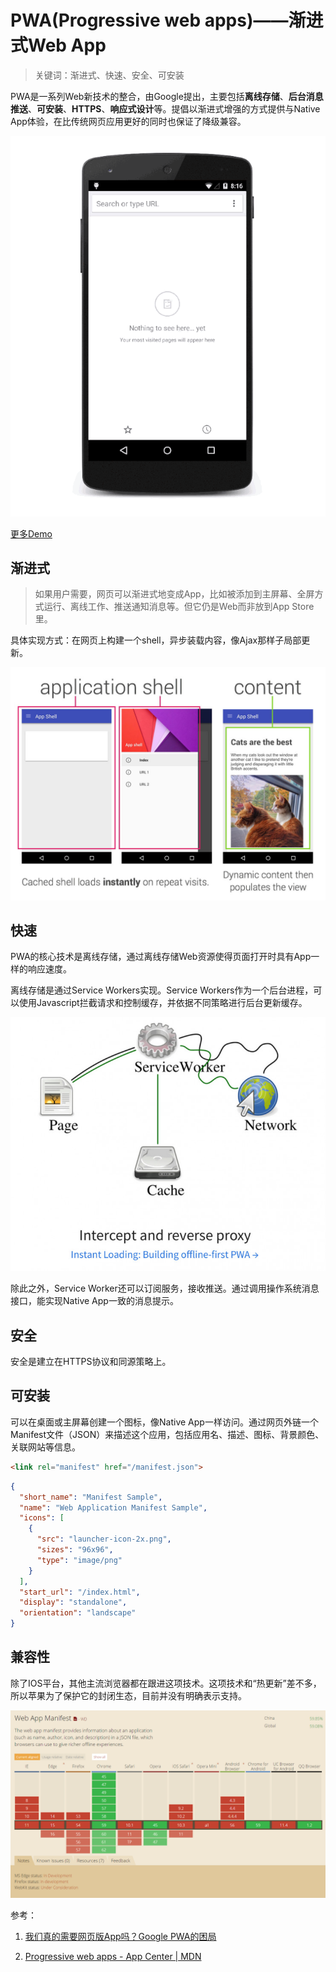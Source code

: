 # PWA(Progressive web apps)——渐进式Web App

> 关键词：渐进式、快速、安全、可安装

PWA是一系列Web新技术的整合，由Google提出，主要包括**离线存储**、**后台消息推送**、**可安装**、**HTTPS**、**响应式设计**等。提倡以渐进式增强的方式提供与Native App体验，在比传统网页应用更好的同时也保证了降级兼容。

![demo](demo.gif)

[更多Demo](https://pwa.rocks/)

## 渐进式

>如果用户需要，网页可以渐进式地变成App，比如被添加到主屏幕、全屏方式运行、离线工作、推送通知消息等。但它仍是Web而非放到App Store里。

具体实现方式：在网页上构建一个shell，异步装载内容，像Ajax那样子局部更新。

![app shell](appshell.jpg)

## 快速

PWA的核心技术是离线存储，通过离线存储Web资源使得页面打开时具有App一样的响应速度。

离线存储是通过Service Workers实现。Service Workers作为一个后台进程，可以使用Javascript拦截请求和控制缓存，并依据不同策略进行后台更新缓存。

![Service Workes](ServiceWork.jpg)

除此之外，Service Worker还可以订阅服务，接收推送。通过调用操作系统消息接口，能实现Native App一致的消息提示。

## 安全

安全是建立在HTTPS协议和同源策略上。

## 可安装

可以在桌面或主屏幕创建一个图标，像Native App一样访问。通过网页外链一个Manifest文件（JSON）来描述这个应用，包括应用名、描述、图标、背景颜色、关联网站等信息。

```html
<link rel="manifest" href="/manifest.json">
```

```json
{
  "short_name": "Manifest Sample",
  "name": "Web Application Manifest Sample",
  "icons": [
    {
      "src": "launcher-icon-2x.png",
      "sizes": "96x96",
      "type": "image/png"
    }
  ],
  "start_url": "/index.html",
  "display": "standalone",
  "orientation": "landscape"
}
```

## 兼容性

除了IOS平台，其他主流浏览器都在跟进这项技术。这项技术和“热更新”差不多，所以苹果为了保护它的封闭生态，目前并没有明确表示支持。

![caniuse-wam](caniuse-wam.png)

参考：

1. [我们真的需要网页版App吗？Google PWA的困局](https://www.leiphone.com/news/201606/UEiart497WUzS62u.html)

2. [Progressive web apps - App Center | MDN](https://developer.mozilla.org/en-US/Apps/Progressive)